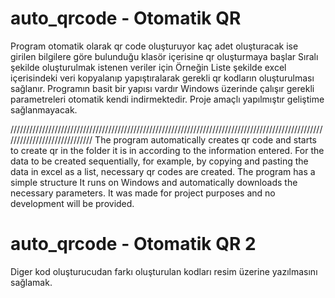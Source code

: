 # auto_qrcode - Otomatik QR 
Program otomatik olarak qr code oluşturuyor kaç adet oluşturacak ise girilen bilgilere göre bulunduğu klasör içerisine qr oluşturmaya başlar 
Sıralı şekilde oluşturulmak istenen veriler için Örneğin Liste şekilde excel içerisindeki veri kopyalanıp yapıştıralarak gerekli qr kodların oluşturulması sağlanır. 
Programın basit bir yapısı vardır 
Windows üzerinde çalışır gerekli parametreleri otomatik kendi indirmektedir. 
Proje amaçlı yapılmıştır geliştime sağlanmayacak. 

/////////////////////////////////////////////////////////////////////////////////////////////////////////////////////////////
The program automatically creates qr code and starts to create qr in the folder it is in according to the information entered.
For the data to be created sequentially, for example, by copying and pasting the data in excel as a list, necessary qr codes are created.
The program has a simple structure
It runs on Windows and automatically downloads the necessary parameters.
It was made for project purposes and no development will be provided. 
# auto_qrcode - Otomatik QR 2

Diger kod oluşturucudan farkı oluşturulan kodları resim üzerine yazılmasını sağlamak. 


